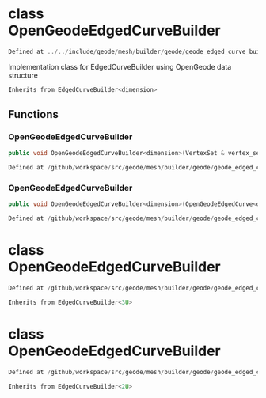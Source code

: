 # class OpenGeodeEdgedCurveBuilder

```cpp
Defined at ../../include/geode/mesh/builder/geode/geode_edged_curve_builder.h#44
```

 Implementation class for EdgedCurveBuilder using OpenGeode data structure



```cpp
Inherits from EdgedCurveBuilder<dimension>
```



## Functions

### OpenGeodeEdgedCurveBuilder

```cpp
public void OpenGeodeEdgedCurveBuilder<dimension>(VertexSet & vertex_set, MeshBuilderFactoryKey )
```

```cpp
Defined at /github/workspace/src/geode/mesh/builder/geode/geode_edged_curve_builder.cpp#33
```

### OpenGeodeEdgedCurveBuilder

```cpp
public void OpenGeodeEdgedCurveBuilder<dimension>(OpenGeodeEdgedCurve<dimension> & mesh)
```

```cpp
Defined at /github/workspace/src/geode/mesh/builder/geode/geode_edged_curve_builder.cpp#41
```



# class OpenGeodeEdgedCurveBuilder

```cpp
Defined at /github/workspace/src/geode/mesh/builder/geode/geode_edged_curve_builder.cpp#128
```

```cpp
Inherits from EdgedCurveBuilder<3U>
```



# class OpenGeodeEdgedCurveBuilder

```cpp
Defined at /github/workspace/src/geode/mesh/builder/geode/geode_edged_curve_builder.cpp#127
```

```cpp
Inherits from EdgedCurveBuilder<2U>
```



